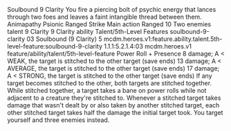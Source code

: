 <ability>
  <name>Soulbound</name>
  <cost>9 Clarity</cost>
  <flavor>You fire a piercing bolt of psychic energy that lances through two foes and leaves a faint intangible thread between them.</flavor>
  <keywords>
    <keyword>Animapathy</keyword>
    <keyword>Psionic</keyword>
    <keyword>Ranged</keyword>
    <keyword>Strike</keyword>
  </keywords>
  <type>Main action</type>
  <distance>Ranged 10</distance>
  <target>Two enemies</target>
  <metadata>
    <class>talent</class>
    <cost>9 Clarity</cost>
    <cost_amount>9</cost_amount>
    <cost_resource>Clarity</cost_resource>
    <feature_type>ability</feature_type>
    <file_dpath>Talent/5th-Level Features</file_dpath>
    <item_id>soulbound-9-clarity</item_id>
    <item_index>03</item_index>
    <item_name>Soulbound (9 Clarity)</item_name>
    <level>5</level>
    <scc>mcdm.heroes.v1:feature.ability.talent.5th-level-feature:soulbound-9-clarity</scc>
    <scdc>1.1.1:5.2.1.4:03</scdc>
    <source>mcdm.heroes.v1</source>
    <type>feature/ability/talent/5th-level-feature</type>
  </metadata>
  <effects>
    <effect type="roll">
      <roll>Power Roll + Presence</roll>
      <t1>8 damage; A &lt; WEAK, the target is stitched to the other target (save ends)</t1>
      <t2>13 damage; A &lt; AVERAGE, the target is stitched to the other target (save ends)</t2>
      <t3>17 damage; A &lt; STRONG, the target is stitched to the other target (save ends)</t3>
    </effect>
    <effect type="mundane">If any target becomes stitched to the other, both targets are stitched together. While stitched together, a target takes a bane on power rolls while not adjacent to a creature they&apos;re stitched to. Whenever a stitched target takes damage that wasn&apos;t dealt by or also taken by another stitched target, each other stitched target takes half the damage the initial target took.</effect>
    <effect type="mundane" name="Strained">You target yourself and three enemies instead.</effect>
  </effects>
</ability>
